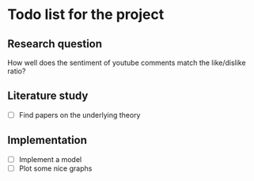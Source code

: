 # Todo list for the project

## Research question

How well does the sentiment of youtube comments match the like/dislike ratio?

## Literature study

- [ ] Find papers on the underlying theory

## Implementation

- [ ] Implement a model
- [ ] Plot some nice graphs
